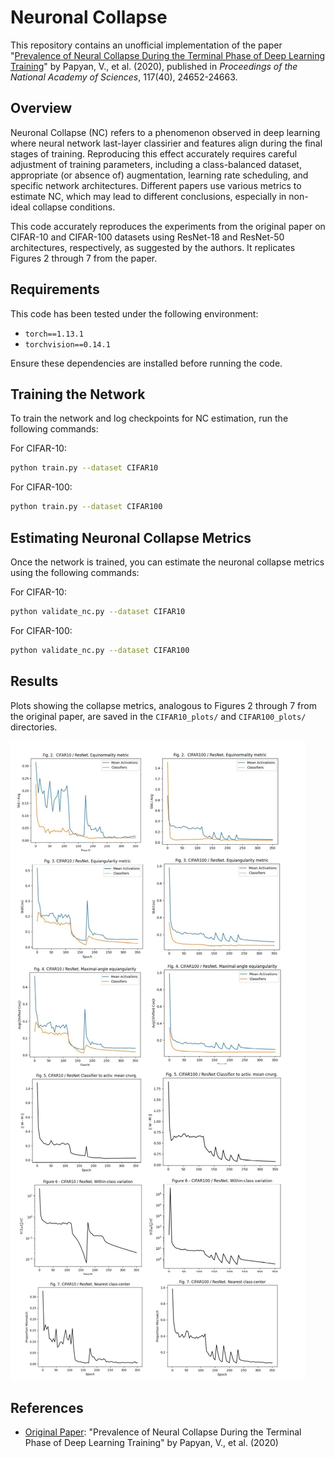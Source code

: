 # Neuronal Collapse

This repository contains an unofficial implementation of the paper "[Prevalence of Neural Collapse During the Terminal Phase of Deep Learning Training](https://www.pnas.org/doi/full/10.1073/pnas.2015509117)" by Papyan, V., et al. (2020), published in *Proceedings of the National Academy of Sciences*, 117(40), 24652-24663.

## Overview

Neuronal Collapse (NC) refers to a phenomenon observed in deep learning where neural network last-layer classirier and features align during the final stages of training. Reproducing this effect accurately requires careful adjustment of training parameters, including a class-balanced dataset, appropriate (or absence of) augmentation, learning rate scheduling, and specific network architectures. Different papers use various metrics to estimate NC, which may lead to different conclusions, especially in non-ideal collapse conditions.

This code accurately reproduces the experiments from the original paper on CIFAR-10 and CIFAR-100 datasets using ResNet-18 and ResNet-50 architectures, respectively, as suggested by the authors. It replicates Figures 2 through 7 from the paper.

## Requirements

This code has been tested under the following environment:

- `torch==1.13.1`
- `torchvision==0.14.1`

Ensure these dependencies are installed before running the code.

## Training the Network

To train the network and log checkpoints for NC estimation, run the following commands:

For CIFAR-10:
```bash
python train.py --dataset CIFAR10
```

For CIFAR-100:

```bash
python train.py --dataset CIFAR100
```

## Estimating Neuronal Collapse Metrics

Once the network is trained, you can estimate the neuronal collapse metrics using the following commands:

For CIFAR-10:
```bash
python validate_nc.py --dataset CIFAR10
```

For CIFAR-100:

```bash
python validate_nc.py --dataset CIFAR100
```


## Results

Plots showing the collapse metrics, analogous to Figures 2 through 7 from the original paper, are saved in the `CIFAR10_plots/` and `CIFAR100_plots/` directories.

![Neuronal Collapse Results](demo/result.jpg)

## References

- [Original Paper](https://www.pnas.org/doi/full/10.1073/pnas.2015509117): "Prevalence of Neural Collapse During the Terminal Phase of Deep Learning Training" by Papyan, V., et al. (2020)
